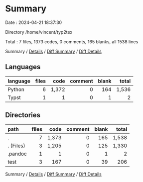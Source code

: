 # Summary

Date : 2024-04-21 18:37:30

Directory /home/vincent/typ2tex

Total : 7 files,  1373 codes, 0 comments, 165 blanks, all 1538 lines

Summary / [Details](details.md) / [Diff Summary](diff.md) / [Diff Details](diff-details.md)

## Languages
| language | files | code | comment | blank | total |
| :--- | ---: | ---: | ---: | ---: | ---: |
| Python | 6 | 1,372 | 0 | 164 | 1,536 |
| Typst | 1 | 1 | 0 | 1 | 2 |

## Directories
| path | files | code | comment | blank | total |
| :--- | ---: | ---: | ---: | ---: | ---: |
| . | 7 | 1,373 | 0 | 165 | 1,538 |
| . (Files) | 3 | 1,205 | 0 | 125 | 1,330 |
| .pandoc | 1 | 1 | 0 | 1 | 2 |
| test | 3 | 167 | 0 | 39 | 206 |

Summary / [Details](details.md) / [Diff Summary](diff.md) / [Diff Details](diff-details.md)